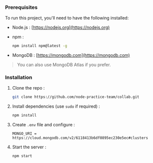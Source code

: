 ### Prerequisites

To run this project, you'll need to have the following installed:

- Node.js : [https://nodejs.org](https://nodejs.org)

- npm :
  ```sh
  npm install npm@latest -g
  ```
- MongoDB : [https://mongodb.com](https://mongodb.com) <br>

> You can also use MongoDB Atlas if you prefer.
> <br>

### Installation

1. Clone the repo :
   ```sh
   git clone https://github.com/node-practice-team/collab.git
   ```
2. Install dependencies (use `sudo` if required) :

   ```sh
   npm install
   ```

3. Create `.env` file and configure :

   ```JS
   MONGO_URI = https://cloud.mongodb.com/v2/6118413b6df0895ec230e5ec#clusters
   ```

4. Start the server :
   ```sh
   npm start
   ```

